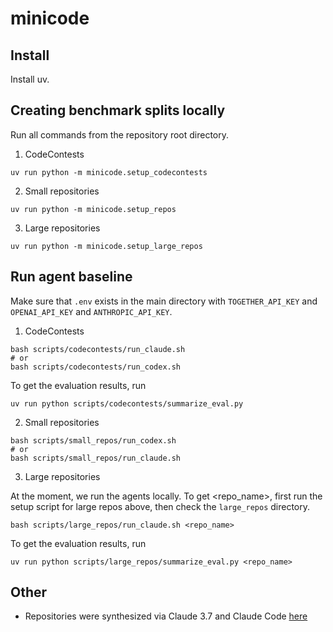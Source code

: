 # minicode

## Install
Install uv.

## Creating benchmark splits locally

Run all commands from the repository root directory.

1. CodeContests
```
uv run python -m minicode.setup_codecontests
```
2. Small repositories
```
uv run python -m minicode.setup_repos
```
3. Large repositories
```
uv run python -m minicode.setup_large_repos
```

## Run agent baseline

Make sure that `.env` exists in the main directory with `TOGETHER_API_KEY` and `OPENAI_API_KEY` and `ANTHROPIC_API_KEY`.

1. CodeContests
```
bash scripts/codecontests/run_claude.sh
# or
bash scripts/codecontests/run_codex.sh
```
To get the evaluation results, run
```
uv run python scripts/codecontests/summarize_eval.py
```

2. Small repositories
```
bash scripts/small_repos/run_codex.sh
# or
bash scripts/small_repos/run_claude.sh
```

3. Large repositories

At the moment, we run the agents locally.
To get <repo_name>, first run the setup script for large repos above, then check the `large_repos` directory.
```
bash scripts/large_repos/run_claude.sh <repo_name>
```
To get the evaluation results, run
```
uv run python scripts/large_repos/summarize_eval.py <repo_name>
```

## Other
* Repositories were synthesized via Claude 3.7 and Claude Code [here](https://github.com/justinchiu-test/librarybench)
